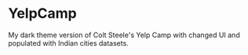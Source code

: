 # YelpCamp
My dark theme version of Colt Steele's Yelp Camp with changed UI and populated with Indian cities datasets. 
